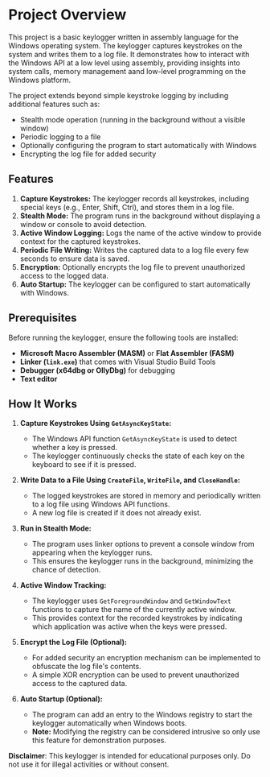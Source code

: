 # Project Overview

This project is a basic keylogger written in assembly language for the Windows operating system. The keylogger captures keystrokes on the system and writes them to a log file. It demonstrates how to interact with the Windows API at a low level using assembly, providing insights into system calls, memory management aand low-level programming on the Windows platform.

The project extends beyond simple keystroke logging by including additional features such as:
- Stealth mode operation (running in the background without a visible window)
- Periodic logging to a file
- Optionally configuring the program to start automatically with Windows
- Encrypting the log file for added security

## Features

1. **Capture Keystrokes:** The keylogger records all keystrokes, including special keys (e.g., Enter, Shift, Ctrl), and stores them in a log file.
2. **Stealth Mode:** The program runs in the background without displaying a window or console to avoid detection.
3. **Active Window Logging:** Logs the name of the active window to provide context for the captured keystrokes.
4. **Periodic File Writing:** Writes the captured data to a log file every few seconds to ensure data is saved.
5. **Encryption:** Optionally encrypts the log file to prevent unauthorized access to the logged data.
6. **Auto Startup:** The keylogger can be configured to start automatically with Windows.

## Prerequisites

Before running the keylogger, ensure the following tools are installed:
- **Microsoft Macro Assembler (MASM)** or **Flat Assembler (FASM)**
- **Linker (`link.exe`)** that comes with Visual Studio Build Tools
- **Debugger (x64dbg or OllyDbg)** for debugging
- **Text editor** 

## How It Works

1. **Capture Keystrokes Using `GetAsyncKeyState`:**
   - The Windows API function `GetAsyncKeyState` is used to detect whether a key is pressed.
   - The keylogger continuously checks the state of each key on the keyboard to see if it is pressed.
   
2. **Write Data to a File Using `CreateFile`, `WriteFile`, and `CloseHandle`:**
   - The logged keystrokes are stored in memory and periodically written to a log file using Windows API functions.
   - A new log file is created if it does not already exist.
   
3. **Run in Stealth Mode:**
   - The program uses linker options to prevent a console window from appearing when the keylogger runs.
   - This ensures the keylogger runs in the background, minimizing the chance of detection.

4. **Active Window Tracking:**
   - The keylogger uses `GetForegroundWindow` and `GetWindowText` functions to capture the name of the currently active window.
   - This provides context for the recorded keystrokes by indicating which application was active when the keys were pressed.

5. **Encrypt the Log File (Optional):**
   - For added security an encryption mechanism can be implemented to obfuscate the log file's contents.
   - A simple XOR encryption can be used to prevent unauthorized access to the captured data.

6. **Auto Startup (Optional):**
   - The program can add an entry to the Windows registry to start the keylogger automatically when Windows boots.
   - **Note:** Modifying the registry can be considered intrusive so only use this feature for demonstration purposes.

**Disclaimer**: This keylogger is intended for educational purposes only. Do not use it for illegal activities or without consent.

